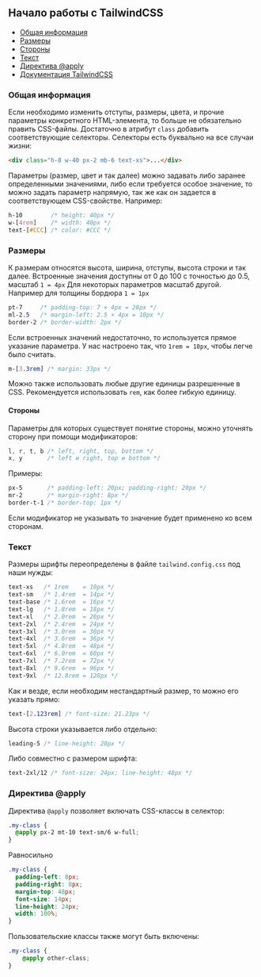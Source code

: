 ## Начало работы с TailwindCSS
- [Общая информация](#общая-информация)
- [Размеры](#размеры)
- [Стороны](#стороны)
- [Текст](#текст)
- [Директива @apply](#директива-apply)
- [Документация TailwindCSS](https://tailwindcss.com/docs)

### Общая информация
Если необходимо изменить отступы, размеры, цвета, и прочие параметры конкретного HTML-элемента, то больше не обязательно править CSS-файлы. Достаточно в атрибут `class` добавить соответствующие селекторы. Селекторы есть буквально на все случаи жизни:
```html
<div class="h-8 w-40 px-2 mb-6 text-xs">...</div>
```
Параметры (размер, цвет и так далее) можно задавать либо заранее определенными значениями, либо если требуется особое значение, то можно задать параметр напрямую, так же как он задается в соответствующем CSS-свойстве.
Например:
```css
h-10        /* height: 40px */
w-[4rem]    /* width: 40px */
text-[#CCC] /* color: #CCC */
```
### Размеры
К размерам относятся высота, ширина, отступы, высота строки и так далее.
Встроенные значения доступны от 0 до 100 с точностью до 0.5, масштаб `1 = 4px`
Для некоторых параметров масштаб другой. Например для толщины бордюра `1 = 1px`
```css
pt-7     /* padding-top: 7 × 4px = 28px */ 
ml-2.5   /* margin-left: 2.5 × 4px = 10px */
border-2 /* border-width: 2px */
```
Если встроенных значений недостаточно, то используется прямое указание параметра.
У нас настроено так, что `1rem = 10px`, чтобы легче было считать.
```css
m-[3.3rem] /* margin: 33px */
```
Можно также использовать любые другие единицы разрешенные в CSS.
Рекомендуется использовать `rem`, как более гибкую единицу.

#### Стороны
Параметры для которых существует понятие стороны, можно уточнять сторону при помощи модификаторов:
```css
l, r, t, b /* left, right, top, bottom */
x, y       /* left и right, top и bottom */
```
Примеры:
```css
px-5       /* padding-left: 20px; padding-right: 20px */
mr-2       /* margin-right: 8px */
border-t-1 /* border-top: 1px */
```
Если модификатор не указывать то значение будет применено ко всем сторонам.

### Текст
Размеры шрифты переопределены в файле `tailwind.config.css` под наши нужды:
```css
text-xs   /* 1rem    = 10px */
text-sm   /* 1.4rem  = 14px */
text-base /* 1.6rem  = 16px */
text-lg   /* 1.8rem  = 18px */
text-xl   /* 2.0rem  = 20px */
text-2xl  /* 2.4rem  = 24px */
text-3xl  /* 3.0rem  = 30px */
text-4xl  /* 3.6rem  = 36px */
text-5xl  /* 4.8rem  = 48px */
text-6xl  /* 6.0rem  = 60px */
text-7xl  /* 7.2rem  = 72px */
text-8xl  /* 9.6rem  = 96px */
text-9xl  /* 12.8rem = 128px */
```
Как и везде, если необходим нестандартный размер, то можно его указать прямо:
```css
text-[2.123rem] /* font-size: 21.23px */
```
Высота строки указывается либо отдельно:
```css
leading-5 /* line-height: 20px */
```
Либо совместно с размером шрифта:
```css
text-2xl/12 /* font-size: 24px; line-height: 48px */
```

### Директива @apply
Директива `@apply` позволяет включать CSS-классы в селектор:
```css
.my-class {
  @apply px-2 mt-10 text-sm/6 w-full;
}
```
Равносильно
```css
.my-class {
  padding-left: 8px;
  padding-right: 8px;
  margin-top: 48px;
  font-size: 14px;
  line-height: 24px;
  width: 100%;
}
```
Пользовательские классы также могут быть включены:
```css
.my-class {
	@apply other-class;
}
```

